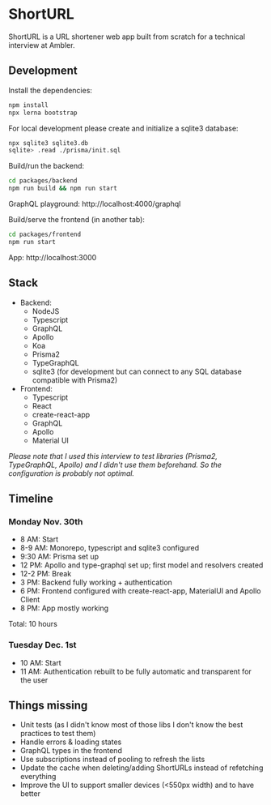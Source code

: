 # ShortURL

ShortURL is a URL shortener web app built from scratch for a technical interview at Ambler.

## Development

Install the dependencies:

```sh
npm install
npx lerna bootstrap
```

For local development please create and initialize a sqlite3 database:

```sh
npx sqlite3 sqlite3.db
sqlite> .read ./prisma/init.sql
```

Build/run the backend:

```sh
cd packages/backend
npm run build && npm run start
```

GraphQL playground: http://localhost:4000/graphql

Build/serve the frontend (in another tab):

```sh
cd packages/frontend
npm run start
```

App: http://localhost:3000

## Stack

-   Backend:
    -   NodeJS
    -   Typescript
    -   GraphQL
    -   Apollo
    -   Koa
    -   Prisma2
    -   TypeGraphQL
    -   sqlite3 (for development but can connect to any SQL database compatible with Prisma2)
-   Frontend:
    -   Typescript
    -   React
    -   create-react-app
    -   GraphQL
    -   Apollo
    -   Material UI

_Please note that I used this interview to test libraries (Prisma2, TypeGraphQL, Apollo) and I didn't use them beforehand. So the configuration is probably not optimal._

## Timeline

### Monday Nov. 30th

-   8 AM: Start
-   8-9 AM: Monorepo, typescript and sqlite3 configured
-   9:30 AM: Prisma set up
-   12 PM: Apollo and type-graphql set up; first model and resolvers created
-   12-2 PM: Break
-   3 PM: Backend fully working + authentication
-   6 PM: Frontend configured with create-react-app, MaterialUI and Apollo Client
-   8 PM: App mostly working

Total: 10 hours

### Tuesday Dec. 1st

-   10 AM: Start
-   11 AM: Authentication rebuilt to be fully automatic and transparent for the user

## Things missing

-   Unit tests (as I didn't know most of those libs I don't know the best practices to test them)
-   Handle errors & loading states
-   GraphQL types in the frontend
-   Use subscriptions instead of pooling to refresh the lists
-   Update the cache when deleting/adding ShortURLs instead of refetching everything
-   Improve the UI to support smaller devices (<550px width) and to have better
